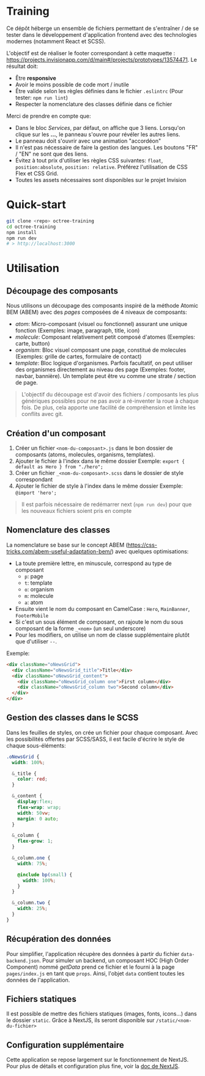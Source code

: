 # Training

Ce dépôt héberge un ensemble de fichiers permettant de s'entraîner / de se tester
dans le développement d'application frontend avec des technologies modernes (notamment React et SCSS).

L'objectif est de réaliser le footer correspondant à cette maquette : https://projects.invisionapp.com/d/main#/projects/prototypes/13574471.
Le résultat doit:

* Être **responsive**
* Avoir le moins possible de code mort / inutile
* Être valide selon les règles définies dans le fichier `.eslintrc` (Pour tester: `npm run lint`)
* Respecter la nomenclature des classes définie dans ce fichier

Merci de prendre en compte que:

* Dans le bloc _Services_, par défaut, on affiche que 3 liens. Lorsqu'on clique sur les **...**, le panneau s'ouvre pour révéler les autres liens.
* Le panneau doit s'ouvrir avec une animation "accordéon"
* Il n'est pas nécessaire de faire la gestion des langues. Les boutons "FR" / "EN" ne sont que des liens.
* Évitez à tout prix d'utiliser les règles CSS suivantes: `float`, `position:absolute`, `position: relative`.
  Préférez l'utilisation de CSS Flex et CSS Grid.
* Toutes les assets nécessaires sont disponibles sur le projet Invision

# Quick-start

```bash
git clone <repo> octree-training
cd octree-training
npm install
npm run dev
# > http://localhost:3000
```

# Utilisation

## Découpage des composants

Nous utilisons un découpage des composants inspiré de la méthode Atomic BEM (ABEM)
avec des _pages_ composées de 4 niveaux de composants:

* _atom_: Micro-composant (visuel ou fonctionnel) assurant une unique fonction (Exemples: image, paragraph, title, icon)
* _molecule_: Composant relativement petit composé d'atomes (Exemples: carte, button)
* _organism_: Bloc visuel composant une page, constitué de molecules (Exemples: grille de cartes, formulaire de contact)
* _template_: Bloc logique d'organismes. Parfois facultatif, on peut utiliser des organismes directement au niveau des page (Exemples: footer, navbar, bannière).
  Un template peut être vu comme une strate / section de page.

> L'objectif du découpage est d'avoir des fichiers / composants les plus génériques possibles pour ne pas
> avoir a ré-inventer la roue à chaque fois. De plus, cela apporte une facilité de compréhension et limite
> les conflits avec git.

## Création d'un composant

1.  Créer un fichier `<nom-du-composant>.js` dans le bon dossier de composants (atoms, molecules, organisms, templates).
2.  Ajouter le fichier à l'index dans le même dossier
    Exemple: `export { default as Hero } from "./hero";`
3.  Créer un fichier `_<nom-du-composant>.scss` dans le dossier de style correspondant
4.  Ajouter le fichier de style à l'index dans le même dossier
    Exemple: `@import 'hero';`

> Il est parfois nécessaire de redémarrer next (`npm run dev`) pour que les nouveaux fichiers soient pris en compte

## Nomenclature des classes

La nomenclature se base sur le concept ABEM (https://css-tricks.com/abem-useful-adaptation-bem/) avec quelques optimisations:

* La toute première lettre, en minuscule, correspond au type de composant
  * `p`: page
  * `t`: template
  * `o`: organism
  * `m`: molecule
  * `a`: atom
* Ensuite vient le nom du composant en CamelCase : `Hero`, `MainBanner`, `FooterMobile`
* Si c'est un sous élément de composant, on rajoute le nom du sous composant de la forme `_<nom>` (un seul underscore)
* Pour les modifiers, on utilise un nom de classe supplémentaire plutôt que d'utiliser `--`.

Exemple:

```html
<div className="oNewsGrid">
  <div className="oNewsGrid_title">Title</div>
  <div className="oNewsGrid_content">
    <div className="oNewsGrid_column one">First column</div>
    <div className="oNewsGrid_column two">Second column</div>
  </div>
</div>
```

## Gestion des classes dans le SCSS

Dans les feuilles de styles, on crée un fichier pour chaque composant.
Avec les possibilités offertes par SCSS/SASS, il est facile d'écrire le style de chaque sous-éléments:

```SCSS
.oNewsGrid {
  width: 100%;

  &_title {
    color: red;
  }

  &_content {
    display:flex;
    flex-wrap: wrap;
    width: 50vw;
    margin: 0 auto;
  }

  &_column {
    flex-grow: 1;
  }

  &_column.one {
    width: 75%;

    @include bp(small) {
      width: 100%;
    }
  }

  &_column.two {
    width: 25%;
  }
}
```

## Récupération des données

Pour simplifier, l'application récupère des données à partir du fichier `data-backend.json`.
Pour simuler un backend, un composant HOC (High Order Component) nommé _getData_ prend ce fichier et
le fourni à la page `pages/index.js` en tant que `props`.
Ainsi, l'objet `data` contient toutes les données de l'application.

## Fichiers statiques

Il est possible de mettre des fichiers statiques (images, fonts, icons...) dans le dossier `static`.
Grâce à NextJS, ils seront disponible sur `/static/<nom-du-fichier>`

## Configuration supplémentaire

Cette application se repose largement sur le fonctionnement de NextJS.
Pour plus de détails et configuration plus fine, voir la [doc de NextJS](/NEXTJS.md).
